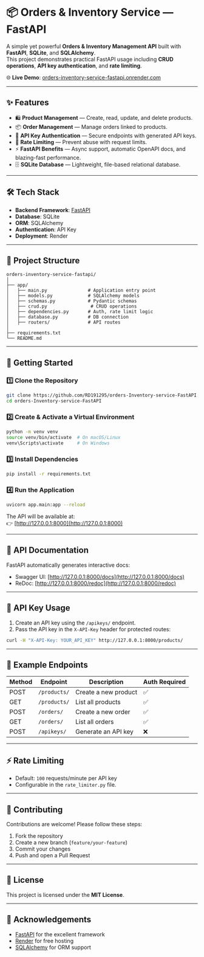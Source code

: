 # 📦 Orders & Inventory Service — FastAPI

A simple yet powerful **Orders & Inventory Management API** built with **FastAPI**, **SQLite**, and **SQLAlchemy**.  
This project demonstrates practical FastAPI usage including **CRUD operations**, **API key authentication**, and **rate limiting**.

🌐 **Live Demo**: [orders-inventory-service-fastapi.onrender.com](https://orders-inventory-service-fastapi.onrender.com/)

---

## ✨ Features

- 🛍 **Product Management** — Create, read, update, and delete products.
- 📦 **Order Management** — Manage orders linked to products.
- 🔑 **API Key Authentication** — Secure endpoints with generated API keys.
- 🚦 **Rate Limiting** — Prevent abuse with request limits.
- ⚡ **FastAPI Benefits** — Async support, automatic OpenAPI docs, and blazing-fast performance.
- 🗄 **SQLite Database** — Lightweight, file-based relational database.

---

## 🛠 Tech Stack

- **Backend Framework**: [FastAPI](https://fastapi.tiangolo.com/)
- **Database**: SQLite
- **ORM**: SQLAlchemy
- **Authentication**: API Key
- **Deployment**: Render

---

## 📂 Project Structure

```
orders-inventory-service-fastapi/
│
├── app/
│   ├── main.py               # Application entry point
│   ├── models.py             # SQLAlchemy models
│   ├── schemas.py            # Pydantic schemas
│   ├── crud.py                # CRUD operations
│   ├── dependencies.py       # Auth, rate limit logic
│   ├── database.py           # DB connection
│   ├── routers/              # API routes
│
├── requirements.txt
└── README.md
```

---

## 🚀 Getting Started

### 1️⃣ Clone the Repository
```bash
git clone https://github.com/RD191295/orders-Inventory-service-FastAPI.git
cd orders-Inventory-service-FastAPI
```

### 2️⃣ Create & Activate a Virtual Environment
```bash
python -m venv venv
source venv/bin/activate  # On macOS/Linux
venv\Scripts\activate     # On Windows
```

### 3️⃣ Install Dependencies
```bash
pip install -r requirements.txt
```

### 4️⃣ Run the Application
```bash
uvicorn app.main:app --reload
```

The API will be available at:  
👉 [http://127.0.0.1:8000](http://127.0.0.1:8000)

---

## 📖 API Documentation

FastAPI automatically generates interactive docs:

- Swagger UI: [http://127.0.0.1:8000/docs](http://127.0.0.1:8000/docs)  
- ReDoc: [http://127.0.0.1:8000/redoc](http://127.0.0.1:8000/redoc)  

---

## 🔑 API Key Usage

1. Create an API key using the `/apikeys/` endpoint.
2. Pass the API key in the `X-API-Key` header for protected routes:
```bash
curl -H "X-API-Key: YOUR_API_KEY" http://127.0.0.1:8000/products/
```

---

## 📌 Example Endpoints

| Method | Endpoint              | Description                | Auth Required |
|--------|-----------------------|----------------------------|-------------- |
| POST   | `/products/`           | Create a new product       | ✅           |
| GET    | `/products/`           | List all products          | ✅           |
| POST   | `/orders/`             | Create a new order         | ✅           |
| GET    | `/orders/`             | List all orders            | ✅           |
| POST   | `/apikeys/`            | Generate an API key        | ❌           |

---

## ⚡ Rate Limiting

- Default: `100` requests/minute per API key  
- Configurable in the `rate_limiter.py` file.

---

## 🤝 Contributing

Contributions are welcome! Please follow these steps:

1. Fork the repository
2. Create a new branch (`feature/your-feature`)
3. Commit your changes
4. Push and open a Pull Request

---

## 📜 License

This project is licensed under the **MIT License**.

---

## 🙌 Acknowledgements

- [FastAPI](https://fastapi.tiangolo.com/) for the excellent framework
- [Render](https://render.com/) for free hosting
- [SQLAlchemy](https://www.sqlalchemy.org/) for ORM support
